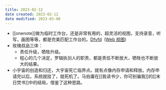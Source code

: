 ```yaml
---
title: 2023-02-12
date created: 2023-02-12
date modified: 2023-03-08
---
```


- [[onenote]]做为临时工作台，还是非常有用的，超灵活的视图，支持录音，听写，画图等等，都是完美匹配工作台的。[Dfvfd](onenote:https://zjueducn-my.sharepoint.com/personal/chendd_zju_edu_cn/Documents/dongdong%20@%20zju.edu.cn/快速笔记.one#嗯。嗯。&section-id={F521729E-DE2F-CF42-96B0-F90BA0D7A1ED}&page-id={CFE5F715-EE55-DF4F-B10B-7052450BA75D}&object-id={1E6566A3-0E2B-814C-B6B9-AFCB83D4834A}&1D)  ([Web 视图](https://zjueducn-my.sharepoint.com/personal/chendd_zju_edu_cn/_layouts/OneNote.aspx?id=%2Fpersonal%2Fchendd_zju_edu_cn%2FDocuments%2Fdongdong%20%40%20zju.edu.cn&wd=target%28%E5%BF%AB%E9%80%9F%E7%AC%94%E8%AE%B0.one%7CF521729E-DE2F-CF42-96B0-F90BA0D7A1ED%2F%E5%97%AF%E3%80%82%E5%97%AF%E3%80%82%7CCFE5F715-EE55-DF4F-B10B-7052450BA75D%2F%29))
- 玫瑰叔品三体：
	- 责任升级，牺牲升级。
	- 程心的几个决定，罗辑执剑人的职责，都是责任不断放大，牺牲也不断放大的结果。
- 小宇宙的创造和归还，大宇宙死亡临界点。就有点像内存申请和释放。内存申请完以后，系统就挂了，就死机了。马伯庸在[[我读书少，你可别骗我]]的[[末日焚书]]中的结局，借鉴了这种思路。
